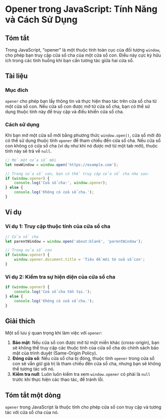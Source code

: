 <!--
Meta Description: # Opener trong JavaScript: Tính Năng và Cách Sử Dụng ## Tóm tắt Trong JavaScript, "opener" là một thuộc tính toàn cục của đối tượng `window`, cho phép...
Meta Keywords: cửa, cha, opener, window, con
-->

# Opener trong JavaScript: Tính Năng và Cách Sử Dụng

## Tóm tắt
Trong JavaScript, "opener" là một thuộc tính toàn cục của đối tượng `window`, cho phép bạn truy cập cửa sổ cha của một cửa sổ con. Điều này cực kỳ hữu ích trong các tình huống khi bạn cần tương tác giữa hai cửa sổ.

## Tài liệu
### Mục đích
`opener` cho phép bạn lấy thông tin và thực hiện thao tác trên cửa sổ cha từ một cửa sổ con. Nếu cửa sổ con được mở từ cửa sổ cha, bạn có thể sử dụng thuộc tính này để truy cập và điều khiển cửa sổ cha.

### Cách sử dụng
Khi bạn mở một cửa sổ mới bằng phương thức `window.open()`, cửa sổ mới đó có thể sử dụng thuộc tính `opener` để tham chiếu đến cửa sổ cha. Nếu cửa sổ con không có cửa sổ cha (ví dụ như khi nó được mở từ một tab mới), thuộc tính này sẽ trả về `null`.

```javascript
// Mở một cửa sổ mới
let newWindow = window.open('https://example.com');

// Trong cửa sổ con, bạn có thể truy cập cửa sổ cha như sau:
if (window.opener) {
    console.log('Cửa sổ cha:', window.opener);
} else {
    console.log('Không có cửa sổ cha.');
}
```

## Ví dụ
### Ví dụ 1: Truy cập thuộc tính của cửa sổ cha

```javascript
// Cửa sổ cha
let parentWindow = window.open('about:blank', 'parentWindow');

// Trong cửa sổ con
if (window.opener) {
    window.opener.document.title = 'Tiêu đề mới từ cửa sổ con';
}
```

### Ví dụ 2: Kiểm tra sự hiện diện của cửa sổ cha

```javascript
if (window.opener) {
    console.log('Cửa sổ cha tồn tại.');
} else {
    console.log('Không có cửa sổ cha.');
}
```

## Giải thích
Một số lưu ý quan trọng khi làm việc với `opener`:

1. **Bảo mật**: Nếu cửa sổ con được mở từ một miền khác (cross-origin), bạn sẽ không thể truy cập các thuộc tính của cửa sổ cha do chính sách bảo mật của trình duyệt (Same-Origin Policy).
2. **Đóng cửa sổ**: Nếu cửa sổ cha bị đóng, thuộc tính `opener` trong cửa sổ con sẽ vẫn giữ giá trị là tham chiếu đến cửa sổ cha, nhưng bạn sẽ không thể tương tác với nó.
3. **Kiểm tra null**: Luôn luôn kiểm tra xem `window.opener` có phải là `null` trước khi thực hiện các thao tác, để tránh lỗi.

## Tóm tắt một dòng
`opener` trong JavaScript là thuộc tính cho phép cửa sổ con truy cập và tương tác với cửa sổ cha của nó.